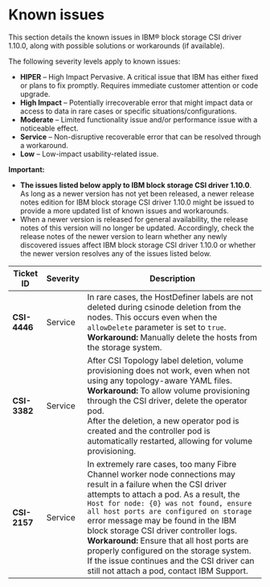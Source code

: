 # Known issues

This section details the known issues in IBM® block storage CSI driver 1.10.0, along with possible solutions or workarounds (if available).

The following severity levels apply to known issues:

-   **HIPER** – High Impact Pervasive. A critical issue that IBM has either fixed or plans to fix promptly. Requires immediate customer attention or code upgrade.
-   **High Impact** – Potentially irrecoverable error that might impact data or access to data in rare cases or specific situations/configurations.
-   **Moderate** – Limited functionality issue and/or performance issue with a noticeable effect.
-   **Service** – Non-disruptive recoverable error that can be resolved through a workaround.
-   **Low** – Low-impact usability-related issue.

**Important:**

-   **The issues listed below apply to IBM block storage CSI driver 1.10.0**. As long as a newer version has not yet been released, a newer release notes edition for IBM block storage CSI driver 1.10.0 might be issued to provide a more updated list of known issues and workarounds.
-   When a newer version is released for general availability, the release notes of this version will no longer be updated. Accordingly, check the release notes of the newer version to learn whether any newly discovered issues affect IBM block storage CSI driver 1.10.0 or whether the newer version resolves any of the issues listed below.

|Ticket ID|Severity|Description|
|---------|--------|-----------|
|**CSI-4446**|Service|In rare cases, the HostDefiner labels are not deleted during csinode deletion from the nodes. This occurs even when the `allowDelete` parameter is set to `true`.<br>**Workaround:** Manually delete the hosts from the storage system.
|**CSI-3382**|Service|After CSI Topology label deletion, volume provisioning does not work, even when not using any topology-aware YAML files.<br>**Workaround:** To allow volume provisioning through the CSI driver, delete the operator pod. <br>After the deletion, a new operator pod is created and the controller pod is automatically restarted, allowing for volume provisioning.|
|**CSI-2157**|Service|In extremely rare cases, too many Fibre Channel worker node connections may result in a failure when the CSI driver attempts to attach a pod. As a result, the `Host for node: {0} was not found, ensure all host ports are configured on storage` error message may be found in the IBM block storage CSI driver controller logs. <br>**Workaround:** Ensure that all host ports are properly configured on the storage system. If the issue continues and the CSI driver can still not attach a pod, contact IBM Support.|

